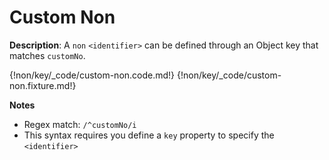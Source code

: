 # Custom Non

__Description__: A `non` `<identifier>` can be defined through an Object key that matches `customNo`.

{!non/key/_code/custom-non.code.md!}
{!non/key/_code/custom-non.fixture.md!}

__Notes__

+ Regex match: `/^customNo/i`
+ This syntax requires you define a `key` property to specify the `<identifier>`

<div class="cf"></div>
<div class="end"></div>


